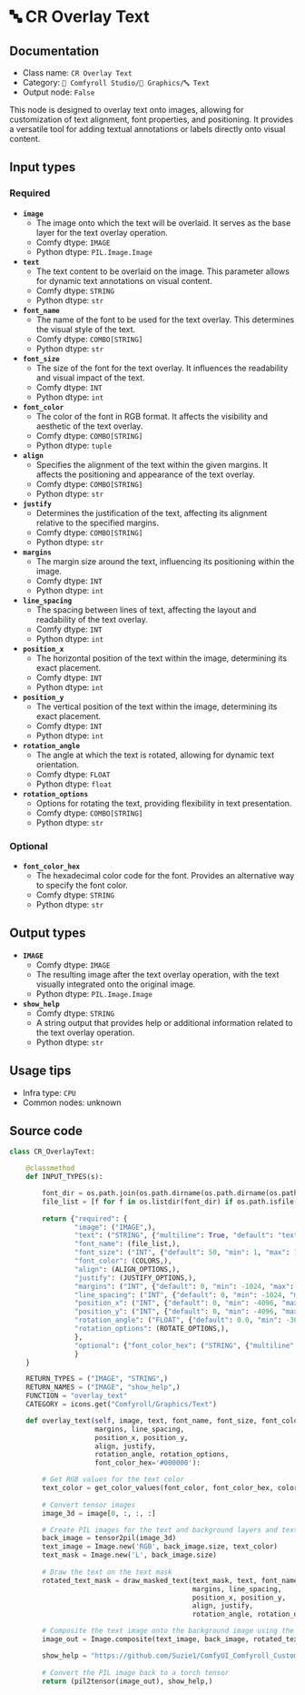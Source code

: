 # 🔤 CR Overlay Text
## Documentation
- Class name: `CR Overlay Text`
- Category: `🧩 Comfyroll Studio/👾 Graphics/🔤 Text`
- Output node: `False`

This node is designed to overlay text onto images, allowing for customization of text alignment, font properties, and positioning. It provides a versatile tool for adding textual annotations or labels directly onto visual content.
## Input types
### Required
- **`image`**
    - The image onto which the text will be overlaid. It serves as the base layer for the text overlay operation.
    - Comfy dtype: `IMAGE`
    - Python dtype: `PIL.Image.Image`
- **`text`**
    - The text content to be overlaid on the image. This parameter allows for dynamic text annotations on visual content.
    - Comfy dtype: `STRING`
    - Python dtype: `str`
- **`font_name`**
    - The name of the font to be used for the text overlay. This determines the visual style of the text.
    - Comfy dtype: `COMBO[STRING]`
    - Python dtype: `str`
- **`font_size`**
    - The size of the font for the text overlay. It influences the readability and visual impact of the text.
    - Comfy dtype: `INT`
    - Python dtype: `int`
- **`font_color`**
    - The color of the font in RGB format. It affects the visibility and aesthetic of the text overlay.
    - Comfy dtype: `COMBO[STRING]`
    - Python dtype: `tuple`
- **`align`**
    - Specifies the alignment of the text within the given margins. It affects the positioning and appearance of the text overlay.
    - Comfy dtype: `COMBO[STRING]`
    - Python dtype: `str`
- **`justify`**
    - Determines the justification of the text, affecting its alignment relative to the specified margins.
    - Comfy dtype: `COMBO[STRING]`
    - Python dtype: `str`
- **`margins`**
    - The margin size around the text, influencing its positioning within the image.
    - Comfy dtype: `INT`
    - Python dtype: `int`
- **`line_spacing`**
    - The spacing between lines of text, affecting the layout and readability of the text overlay.
    - Comfy dtype: `INT`
    - Python dtype: `int`
- **`position_x`**
    - The horizontal position of the text within the image, determining its exact placement.
    - Comfy dtype: `INT`
    - Python dtype: `int`
- **`position_y`**
    - The vertical position of the text within the image, determining its exact placement.
    - Comfy dtype: `INT`
    - Python dtype: `int`
- **`rotation_angle`**
    - The angle at which the text is rotated, allowing for dynamic text orientation.
    - Comfy dtype: `FLOAT`
    - Python dtype: `float`
- **`rotation_options`**
    - Options for rotating the text, providing flexibility in text presentation.
    - Comfy dtype: `COMBO[STRING]`
    - Python dtype: `str`
### Optional
- **`font_color_hex`**
    - The hexadecimal color code for the font. Provides an alternative way to specify the font color.
    - Comfy dtype: `STRING`
    - Python dtype: `str`
## Output types
- **`IMAGE`**
    - Comfy dtype: `IMAGE`
    - The resulting image after the text overlay operation, with the text visually integrated onto the original image.
    - Python dtype: `PIL.Image.Image`
- **`show_help`**
    - Comfy dtype: `STRING`
    - A string output that provides help or additional information related to the text overlay operation.
    - Python dtype: `str`
## Usage tips
- Infra type: `CPU`
- Common nodes: unknown


## Source code
```python
class CR_OverlayText:

    @classmethod
    def INPUT_TYPES(s):

        font_dir = os.path.join(os.path.dirname(os.path.dirname(os.path.realpath(__file__))), "fonts")       
        file_list = [f for f in os.listdir(font_dir) if os.path.isfile(os.path.join(font_dir, f)) and f.lower().endswith(".ttf")]
                        
        return {"required": {
                "image": ("IMAGE",),
                "text": ("STRING", {"multiline": True, "default": "text"}),
                "font_name": (file_list,),
                "font_size": ("INT", {"default": 50, "min": 1, "max": 1024}),
                "font_color": (COLORS,), 
                "align": (ALIGN_OPTIONS,),
                "justify": (JUSTIFY_OPTIONS,),
                "margins": ("INT", {"default": 0, "min": -1024, "max": 1024}),
                "line_spacing": ("INT", {"default": 0, "min": -1024, "max": 1024}),
                "position_x": ("INT", {"default": 0, "min": -4096, "max": 4096}),
                "position_y": ("INT", {"default": 0, "min": -4096, "max": 4096}),
                "rotation_angle": ("FLOAT", {"default": 0.0, "min": -360.0, "max": 360.0, "step": 0.1}),
                "rotation_options": (ROTATE_OPTIONS,),
                },
                "optional": {"font_color_hex": ("STRING", {"multiline": False, "default": "#000000"})
                }        
    }

    RETURN_TYPES = ("IMAGE", "STRING",)
    RETURN_NAMES = ("IMAGE", "show_help",)
    FUNCTION = "overlay_text"
    CATEGORY = icons.get("Comfyroll/Graphics/Text")

    def overlay_text(self, image, text, font_name, font_size, font_color,  
                     margins, line_spacing,
                     position_x, position_y,
                     align, justify,
                     rotation_angle, rotation_options,
                     font_color_hex='#000000'):

        # Get RGB values for the text color  
        text_color = get_color_values(font_color, font_color_hex, color_mapping)
      
        # Convert tensor images
        image_3d = image[0, :, :, :]

        # Create PIL images for the text and background layers and text mask
        back_image = tensor2pil(image_3d)
        text_image = Image.new('RGB', back_image.size, text_color)
        text_mask = Image.new('L', back_image.size)
        
        # Draw the text on the text mask
        rotated_text_mask = draw_masked_text(text_mask, text, font_name, font_size,
                                             margins, line_spacing, 
                                             position_x, position_y,
                                             align, justify,
                                             rotation_angle, rotation_options)

        # Composite the text image onto the background image using the rotated text mask       
        image_out = Image.composite(text_image, back_image, rotated_text_mask)       

        show_help = "https://github.com/Suzie1/ComfyUI_Comfyroll_CustomNodes/wiki/Text-Nodes#cr-overlay-text"
        
        # Convert the PIL image back to a torch tensor
        return (pil2tensor(image_out), show_help,)

```
